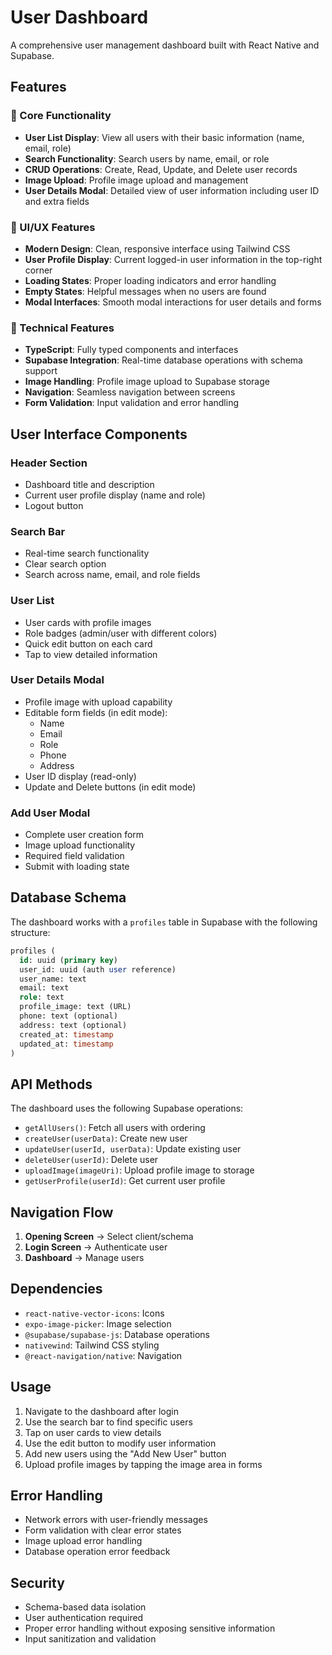 # User Dashboard

A comprehensive user management dashboard built with React Native and Supabase.

## Features

### 🎯 Core Functionality
- **User List Display**: View all users with their basic information (name, email, role)
- **Search Functionality**: Search users by name, email, or role
- **CRUD Operations**: Create, Read, Update, and Delete user records
- **Image Upload**: Profile image upload and management
- **User Details Modal**: Detailed view of user information including user ID and extra fields

### 🎨 UI/UX Features
- **Modern Design**: Clean, responsive interface using Tailwind CSS
- **User Profile Display**: Current logged-in user information in the top-right corner
- **Loading States**: Proper loading indicators and error handling
- **Empty States**: Helpful messages when no users are found
- **Modal Interfaces**: Smooth modal interactions for user details and forms

### 🔧 Technical Features
- **TypeScript**: Fully typed components and interfaces
- **Supabase Integration**: Real-time database operations with schema support
- **Image Handling**: Profile image upload to Supabase storage
- **Navigation**: Seamless navigation between screens
- **Form Validation**: Input validation and error handling

## User Interface Components

### Header Section
- Dashboard title and description
- Current user profile display (name and role)
- Logout button

### Search Bar
- Real-time search functionality
- Clear search option
- Search across name, email, and role fields

### User List
- User cards with profile images
- Role badges (admin/user with different colors)
- Quick edit button on each card
- Tap to view detailed information

### User Details Modal
- Profile image with upload capability
- Editable form fields (in edit mode):
  - Name
  - Email
  - Role
  - Phone
  - Address
- User ID display (read-only)
- Update and Delete buttons (in edit mode)

### Add User Modal
- Complete user creation form
- Image upload functionality
- Required field validation
- Submit with loading state

## Database Schema

The dashboard works with a `profiles` table in Supabase with the following structure:

```sql
profiles (
  id: uuid (primary key)
  user_id: uuid (auth user reference)
  user_name: text
  email: text
  role: text
  profile_image: text (URL)
  phone: text (optional)
  address: text (optional)
  created_at: timestamp
  updated_at: timestamp
)
```

## API Methods

The dashboard uses the following Supabase operations:

- `getAllUsers()`: Fetch all users with ordering
- `createUser(userData)`: Create new user
- `updateUser(userId, userData)`: Update existing user
- `deleteUser(userId)`: Delete user
- `uploadImage(imageUri)`: Upload profile image to storage
- `getUserProfile(userId)`: Get current user profile

## Navigation Flow

1. **Opening Screen** → Select client/schema
2. **Login Screen** → Authenticate user
3. **Dashboard** → Manage users

## Dependencies

- `react-native-vector-icons`: Icons
- `expo-image-picker`: Image selection
- `@supabase/supabase-js`: Database operations
- `nativewind`: Tailwind CSS styling
- `@react-navigation/native`: Navigation

## Usage

1. Navigate to the dashboard after login
2. Use the search bar to find specific users
3. Tap on user cards to view details
4. Use the edit button to modify user information
5. Add new users using the "Add New User" button
6. Upload profile images by tapping the image area in forms

## Error Handling

- Network errors with user-friendly messages
- Form validation with clear error states
- Image upload error handling
- Database operation error feedback

## Security

- Schema-based data isolation
- User authentication required
- Proper error handling without exposing sensitive information
- Input sanitization and validation


